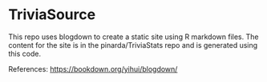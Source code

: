 # TriviaSource

This repo uses blogdown to create a static site using R markdown files. The content for the site is in the pinarda/TriviaStats repo and is generated using this code.

References:
https://bookdown.org/yihui/blogdown/
